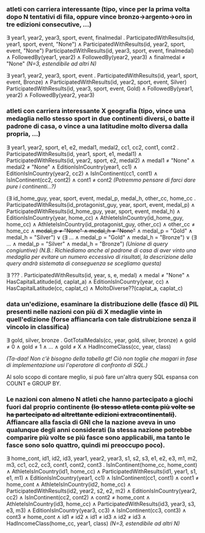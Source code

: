 ### atleti con carriera interessante (tipo, vince per la prima volta dopo N tentativi di fila, oppure vince bronzo->argento->oro in tre edizioni consecutive, ...)

&exist; year1, year2, year3, sport, event, finalmedal . ParticipatedWithResults(id, year1, sport, event, "None") &and; ParticipatedWithResults(id, year2, sport, event, "None") ParticipatedWithResults(id, year3, sport, event, finalmedal) &and; FollowedBy(year1, year2) &and; FollowedBy(year2, year3) &and; finalmedal &ne; "None" *(N=3, estendibile ad altri N)*

&exist; year1, year2, year3, sport, event . ParticipatedWithResults(id, year1, sport, event, Bronze) &and; ParticipatedWithResults(id, year2, sport, event, Silver) ParticipatedWithResults(id, year3, sport, event, Gold) &and; FollowedBy(year1, year2) &and; FollowedBy(year2, year3)

### atleti con carriera interessante X geografia (tipo, vince una medaglia nello stesso sport in due continenti diversi, o batte il padrone di casa, o vince a una latitudine molto diversa dalla propria, ...)

&exist; year1, year2, sport, e1, e2, medal1, medal2, cc1, cc2, cont1, cont2 . ParticipatedWithResults(id, year1, sport, e1, medal1) &and; ParticipatedWithResults(id, year2, sport, e2, medal2) &and; medal1 &ne; "None" &and; medal2 &ne; "None" &and; EditionIsInCountry(year1, cc1) &and; EditionIsInCountry(year2, cc2) &and; IsInContinent(cc1, cont1) &and; IsInContinent(cc2, cont2) &and; cont1 &ne; cont2 *(Potremmo pensare di farci dare pure i continenti...?)*

(&exist; id_home_guy, year, sport, event, medal_p, medal_h, other_cc, home_cc . ParticipatedWithResults(id_protagonist_guy, year, sport, event, medal_p) &and; ParticipatedWithResults(id_home_guy, year, sport, event, medal_h) &and; EditionIsInCountry(year, home_cc) &and; AthleteIsInCountry(id_home_guy, home_cc) &and; AthleteIsInCountry(id_protagonist_guy, other_cc) &and; other_cc &ne; home_cc &and; ~~medal_p &ne; "None" &and; medal_h &ne; "None"~~ &and; medal_p = "Gold" &and; medal_h = "Silver") &or; (&exist; ... &and; medal_p = "Gold" &and; medal_h = "Bronze") &or; (&exist; ... &and; medal_p = "Silver" &and; medal_h = "Bronze") *(Unione di query congiuntive)* *(N.B.: Richiediamo anche al padrone di casa di aver vinto una medaglia per evitare un numero eccessivo di risultati, la descrizione della query andrà sistemata di conseguenza se scegliamo questa)*

&exist; ??? . ParticipatedWithResults(id, year, s, e, medal) &and; medal &ne; "None" &and; HasCapitalLatitude(id, caplat_a) &and; EditionIsInCountry(year, cc) &and; HasCapitalLatitude(cc, caplat_c) &and; MoltoDiverse??(caplat_a, caplat_c)

### data un'edizione, esaminare la distribuzione delle (fasce di) PIL presenti nelle nazioni con più di X medaglie vinte in quell'edizione (forse affiancarla con tale distrubizione senza il vincolo in classifica)

&exist; gold, silver, bronze . GotTotalMedals(cc, year, gold, silver, bronze) &and; gold &ne; 0 &and; gold &ne; 1 &and; ... &and; gold &ne; X &and; HadIncomeClass(cc, year, class)

*(Ta-daa! Non c'è bisogno della tabella gt! Ciò non toglie che magari in fase di implementazione usi l'operatore di confronto di SQL.)*

Al solo scopo di contare meglio, si può fare un'altra query SQL espansa con COUNT e GROUP BY.

### Le nazioni con almeno N atleti che hanno partecipato a giochi fuori dal proprio continente ~~(lo stesso atleta conta più volte se ha partecipato ad altrettante edizioni extracontinentali)~~. Affiancare alla fascia di GNI che la nazione aveva in uno qualunque degli anni considerati (la stessa nazione potrebbe comparire più volte se più fasce sono applicabili, ma tanto le fasce sono solo quattro, quindi mi preoccupo poco).

&exist; home_cont, id1, id2, id3, year1, year2, year3, s1, s2, s3, e1, e2, e3, m1, m2, m3, cc1, cc2, cc3, cont1, cont2, cont3 . IsInContinent(home_cc, home_cont) &and; AthleteIsInCountry(id1, home_cc) &and; ParticipatedWithResults(id1, year1, s1, e1, m1) &and; EditionIsInCountry(year1, cc1) &and; IsInContinent(cc1, cont1) &and; cont1 &ne; home_cont &and; AthleteIsInCountry(id2, home_cc) &and; ParticipatedWithResults(id2, year2, s2, e2, m2) &and; EditionIsInCountry(year2, cc2) &and; IsInContinent(cc2, cont2) &and; cont2 &ne; home_cont &and; AthleteIsInCountry(id3, home_cc) &and; ParticipatedWithResults(id3, year3, s3, e3, m3) &and; EditionIsInCountry(year3, cc3) &and; IsInContinent(cc3, cont3) &and; cont3 &ne; home_cont &and; id1 &ne; id2 &and; id1 &ne; id3 &and; id2 &ne; id3 &and; HadIncomeClass(home_cc, year1, class) *(N=3, estendibile ad altri N)*
